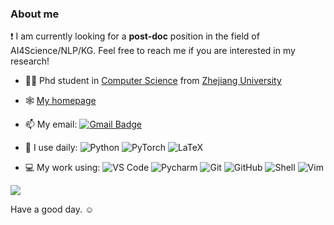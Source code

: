 ### About me

❗️ I am currently looking for a **post-doc** position in the field of AI4Science/NLP/KG. Feel free to reach me if you are interested in my research!

- 👨‍🎓 Phd student in [Computer Science](http://www.en.cs.zju.edu.cn/) from [Zhejiang University](http://www.zju.edu.cn/english)  

- 🕸️ [My homepage](https://zju-fangyin.github.io/)

- 📫 My email: 
  [![Gmail Badge](https://img.shields.io/badge/-fangyin@zju.edu.cn-c14438?style=plastic&logo=Gmail&logoColor=white&link=mailto:fangyin@zju.edu.cn)](mailto:fangyin@zju.edu.cn)

- 🚀 I use daily:
  ![Python](https://img.shields.io/badge/-Python-8fcfd1?style=plastic&logo=Python)
  ![PyTorch](https://img.shields.io/badge/PyTorch-%23EE4C2C.svg?style=plastic&logo=PyTorch&logoColor=white)
  ![LaTeX](https://img.shields.io/badge/latex-%23008080.svg?style=plastic&logo=latex)


- 💻 My work using:
![VS Code](https://img.shields.io/badge/-VS%20Code-007ACC?style=plastic&logo=visual-studio-code)
![Pycharm](https://img.shields.io/badge/PyCharm-143?style=plastic&logo=pycharm)
![Git](https://img.shields.io/badge/-Git-black?style=plastic&logo=git)
![GitHub](https://img.shields.io/badge/-GitHub-181717?style=plastic&logo=github)
![Shell](https://img.shields.io/badge/-Shell-blasck?style=plastic&logo=Shell)
![Vim](https://img.shields.io/badge/VIM-%2311AB00.svg?style=plastic&logo=vim&logoColor=white)

<!--![Visual Studio](https://img.shields.io/badge/VisualStudio-5C2D91.svg?style=plastic&logo=visual-studio&logoColor=white)-->




  
![](https://github-readme-stats.vercel.app/api?username=ZJU-Fangyin)

Have a good day. ☺️ 

<!--![](https://img.shields.io/badge/Interest-%F0%9F%8F%80%20%2F%20NBA-blue)-->
